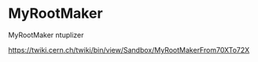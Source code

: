 # MyRootMaker
MyRootMaker ntuplizer 

https://twiki.cern.ch/twiki/bin/view/Sandbox/MyRootMakerFrom70XTo72X
